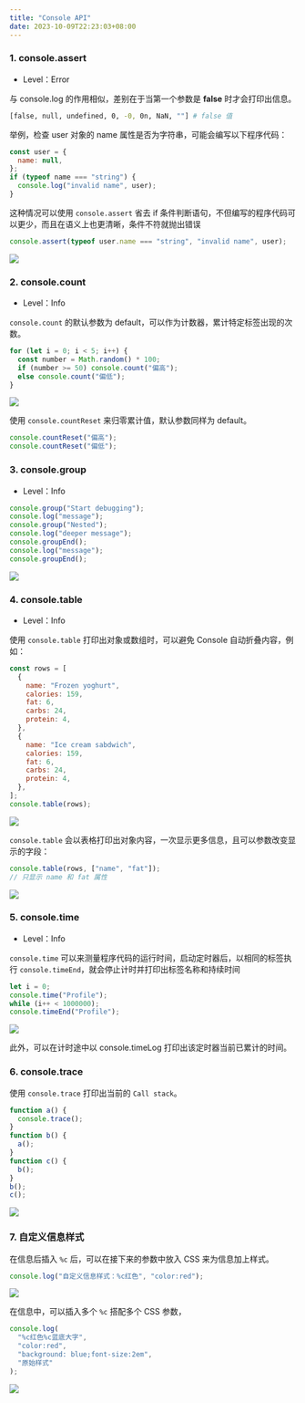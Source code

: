 ```yaml
---
title: "Console API"
date: 2023-10-09T22:23:03+08:00
---
```


### 1. console.assert

- Level：Error

与 console.log 的作用相似，差别在于当第一个参数是 **false** 时才会打印出信息。

```sh
[false, null, undefined, 0, -0, 0n, NaN, ""] # false 值
```

举例，检查 user 对象的 name 属性是否为字符串，可能会编写以下程序代码：

```js
const user = {
  name: null,
};
if (typeof name === "string") {
  console.log("invalid name", user);
}
```

这种情况可以使用 `console.assert` 省去 if 条件判断语句，不但编写的程序代码可以更少，而且在语义上也更清晰，条件不符就抛出错误

```js
console.assert(typeof user.name === "string", "invalid name", user);
```

![](../assets/images/articles/71/1.png)

### 2. console.count

- Level：Info

`console.count` 的默认参数为 default，可以作为计数器，累计特定标签出现的次数。

```js
for (let i = 0; i < 5; i++) {
  const number = Math.random() * 100;
  if (number >= 50) console.count("偏高");
  else console.count("偏低");
}
```

![](../assets/images/articles/71/2.png)

使用 `console.countReset` 来归零累计值，默认参数同样为 default。

```js
console.countReset("偏高");
console.countReset("偏低");
```

### 3. console.group

- Level：Info

```js
console.group("Start debugging");
console.log("message");
console.group("Nested");
console.log("deeper message");
console.groupEnd();
console.log("message");
console.groupEnd();
```

![](../assets/images/articles/71/3.png)

### 4. console.table

- Level：Info

使用 `console.table` 打印出对象或数组时，可以避免 Console 自动折叠内容，例如：

```js
const rows = [
  {
    name: "Frozen yoghurt",
    calories: 159,
    fat: 6,
    carbs: 24,
    protein: 4,
  },
  {
    name: "Ice cream sabdwich",
    calories: 159,
    fat: 6,
    carbs: 24,
    protein: 4,
  },
];
console.table(rows);
```

![](../assets/images/articles/71/4.png)

`console.table` 会以表格打印出对象内容，一次显示更多信息，且可以参数改变显示的字段：

```js
console.table(rows, ["name", "fat"]);
// 只显示 name 和 fat 属性
```

![](../assets/images/articles/71/5.png)

### 5. console.time

- Level：Info

`console.time` 可以来测量程序代码的运行时间，启动定时器后，以相同的标签执行 `console.timeEnd`，就会停止计时并打印出标签名称和持续时间

```js
let i = 0;
console.time("Profile");
while (i++ < 1000000);
console.timeEnd("Profile");
```

![](../assets/images/articles/71/6.png)

此外，可以在计时途中以 console.timeLog 打印出该定时器当前已累计的时间。

### 6. console.trace

使用 `console.trace` 打印出当前的 `Call stack`。

```js
function a() {
  console.trace();
}
function b() {
  a();
}
function c() {
  b();
}
b();
c();
```

![](../assets/images/articles/71/7.png)

### 7. 自定义信息样式

在信息后插入 `%c` 后，可以在接下来的参数中放入 CSS 来为信息加上样式。

```js
console.log("自定义信息样式：%c红色", "color:red");
```

![](../assets/images/articles/71/8.png)

在信息中，可以插入多个 `%c` 搭配多个 CSS 参数，

```js
console.log(
  "%c红色%c蓝底大字",
  "color:red",
  "background: blue;font-size:2em",
  "原始样式"
);
```

![](../assets/images/articles/71/9.png)